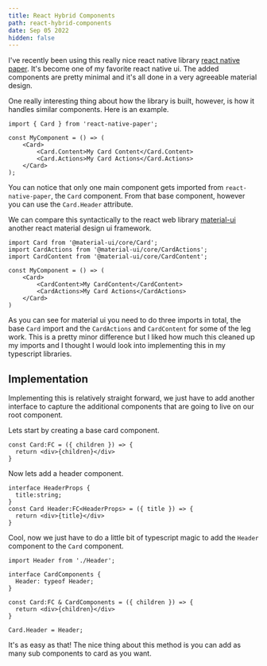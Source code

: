```yaml
---
title: React Hybrid Components
path: react-hybrid-components
date: Sep 05 2022
hidden: false
---
```


I've recently been using this really nice react native library [react native paper](). It's become one of my favorite react native ui. The added components are pretty minimal and it's all done in a very agreeable material design.

One really interesting thing about how the library is built, however, is how it handles similar components. Here is an example.

``` tsx
import { Card } from 'react-native-paper';

const MyComponent = () => (
    <Card>
        <Card.Content>My Card Content</Card.Content>
        <Card.Actions>My Card Actions</Card.Actions>
    </Card>
);
```

You can notice that only one main component gets imported from `react-native-paper`, the `Card` component. From that base component, however you can use the `Card.Header` attribute.

We can compare this syntactically to the react web library [material-ui]() another react material design ui framework.

``` tsx
import Card from '@material-ui/core/Card';
import CardActions from '@material-ui/core/CardActions';
import CardContent from '@material-ui/core/CardContent';

const MyComponent = () => (
    <Card>
        <CardContent>My CardContent</CardContent>
        <CardActions>My Card Actions</CardActions>
    </Card>
)
```

As you can see for material ui you need to do three imports in total, the base `Card` import and the `CardActions` and `CardContent` for some of the leg work. This is a pretty minor difference but I liked how much this cleaned up my imports and I thought I would look into implementing this in my typescript libraries.

## Implementation
Implementing this is relatively straight forward, we just have to add another interface to capture the additional components that are going to live on our root component.

Lets start by creating a base card component.

```tsx
const Card:FC = ({ children }) => {
  return <div>{children}</div>
}
```

Now lets add a header component.

```tsx
interface HeaderProps {
  title:string;
}
const Card Header:FC<HeaderProps> = ({ title }) => {
  return <div>{title}</div>
}
```

Cool, now we just have to do a little bit of typescript magic to add the `Header` component to the `Card` component.

```tsx
import Header from './Header';

interface CardComponents {
  Header: typeof Header;
}

const Card:FC & CardComponents = ({ children }) => {
  return <div>{children}</div>
}

Card.Header = Header;
```

It's as easy as that! The nice thing about this method is you can add as many sub components to card as you want. 
